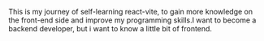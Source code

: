 This is my journey of self-learning react-vite, to gain more knowledge on the front-end side and improve my programming skills.I want to become a backend developer, but i want to know a little bit of frontend.

